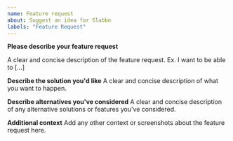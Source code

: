 ```yaml
---
name: Feature request
about: Suggest an idea for Slabbo
labels: "Feature Request"
---
```


**Please describe your feature request**
<!-- Is your feature request related to a problem? Please describe. -->
A clear and concise description of the feature request. Ex. I want to be able to [...]

**Describe the solution you'd like**
A clear and concise description of what you want to happen.

**Describe alternatives you've considered**
A clear and concise description of any alternative solutions or features you've considered.

**Additional context**
Add any other context or screenshots about the feature request here.

